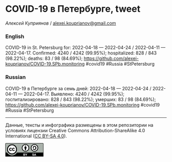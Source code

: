 COVID-19 в Петербурге, tweet
============================

*Алексей Куприянов* /
<a href="mailto:alexei.kouprianov@gmail.com" class="email">alexei.kouprianov@gmail.com</a>

### English

COVID-19 in St. Petersburg for: 2022-04-18 — 2022-04-24 / 2022-04-11 —
2022-04-17. Сonfirmed: 4240 / 4242 (99.95%); hospitalized: 828 / 843
(98.22%); deaths: 83 / 98 (84.69%);
<a href="https://github.com/alexei-kouprianov/COVID-19.SPb.monitoring" class="uri">https://github.com/alexei-kouprianov/COVID-19.SPb.monitoring</a>
\#covid19 \#Russia \#StPetersburg

### Russian

COVID-19 в Петербурге за семь дней: 2022-04-18 — 2022-04-24 / 2022-04-11
— 2022-04-17. Выявлено: 4240 / 4242 (99.95%); госпитализировано: 828 /
843 (98.22%); умерших: 83 / 98 (84.69%);
<a href="https://github.com/alexei-kouprianov/COVID-19.SPb.monitoring" class="uri">https://github.com/alexei-kouprianov/COVID-19.SPb.monitoring</a>
\#covid19 \#Russia \#StPetersburg

------------------------------------------------------------------------

Данные, тексты и инфографика размещены в этом репозитории на условиях
лицензии Creative Commons Attribution-ShareAlike 4.0 International ([CC
BY-SA 4.0](https://creativecommons.org/licenses/by-sa/4.0/)).

![](../misc/CC-BY-SA-icon.png "CC-BY-SA")
